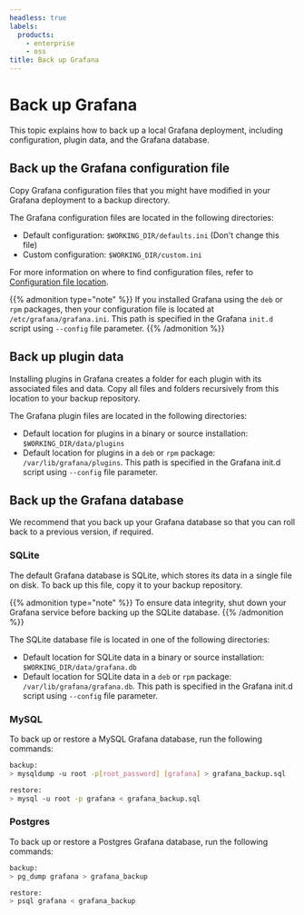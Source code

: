 ```yaml
---
headless: true
labels:
  products:
    - enterprise
    - oss
title: Back up Grafana
---
```


# Back up Grafana

This topic explains how to back up a local Grafana deployment, including configuration, plugin data, and the Grafana database.

## Back up the Grafana configuration file

Copy Grafana configuration files that you might have modified in your Grafana deployment to a backup directory.

The Grafana configuration files are located in the following directories:

- Default configuration: `$WORKING_DIR/defaults.ini` (Don't change this file)
- Custom configuration: `$WORKING_DIR/custom.ini`

For more information on where to find configuration files, refer to [Configuration file location](https://grafana.com/docs/grafana/<GRAFANA_VERSION>/setup-grafana/configure-grafana/#configuration-file-location).

{{% admonition type="note" %}}
If you installed Grafana using the `deb` or `rpm` packages, then your configuration file is located at
`/etc/grafana/grafana.ini`. This path is specified in the Grafana `init.d` script using `--config` file parameter.
{{% /admonition %}}

## Back up plugin data

Installing plugins in Grafana creates a folder for each plugin with its associated files and data. Copy all files and folders recursively from this location to your backup repository.

The Grafana plugin files are located in the following directories:

- Default location for plugins in a binary or source installation: `$WORKING_DIR/data/plugins`
- Default location for plugins in a `deb` or `rpm` package: `/var/lib/grafana/plugins`. This path is specified in the Grafana init.d script using `--config` file parameter.

## Back up the Grafana database

We recommend that you back up your Grafana database so that you can roll back to a previous version, if required.

### SQLite

The default Grafana database is SQLite, which stores its data in a single file on disk. To back up this file, copy it to your backup repository.

{{% admonition type="note" %}}
To ensure data integrity, shut down your Grafana service before backing up the SQLite database.
{{% /admonition %}}

The SQLite database file is located in one of the following directories:

- Default location for SQLite data in a binary or source installation: `$WORKING_DIR/data/grafana.db`
- Default location for SQLite data in a `deb` or `rpm` package: `/var/lib/grafana/grafana.db`. This path is specified in the Grafana
  init.d script using `--config` file parameter.

### MySQL

To back up or restore a MySQL Grafana database, run the following commands:

```bash
backup:
> mysqldump -u root -p[root_password] [grafana] > grafana_backup.sql

restore:
> mysql -u root -p grafana < grafana_backup.sql
```

### Postgres

To back up or restore a Postgres Grafana database, run the following commands:

```bash
backup:
> pg_dump grafana > grafana_backup

restore:
> psql grafana < grafana_backup
```
